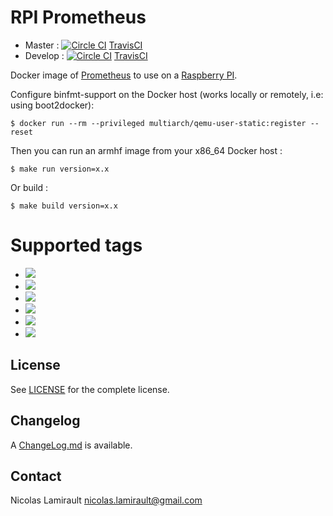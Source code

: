 # RPI Prometheus

* Master : [![Circle CI](https://circleci.com/gh/zeiot/rpi-prometheus/tree/master.svg?style=svg)](https://circleci.com/gh/zeiot/rpi-prometheus/tree/master) [TravisCI](https://travis-ci.org/zeiot/rpi-prometheus.svg?branch=master)
* Develop : [![Circle CI](https://circleci.com/gh/zeiot/rpi-prometheus/tree/develop.svg?style=svg)](https://circleci.com/gh/zeiot/rpi-prometheus/tree/develop) [TravisCI](https://travis-ci.org/zeiot/rpi-prometheus.svg?branch=develop)

Docker image of [Prometheus][] to use on a [Raspberry PI][].

Configure binfmt-support on the Docker host (works locally or remotely, i.e: using boot2docker):

    $ docker run --rm --privileged multiarch/qemu-user-static:register --reset

Then you can run an armhf image from your x86_64 Docker host :

    $ make run version=x.x

Or build :

    $ make build version=x.x


# Supported tags

* [![](https://images.microbadger.com/badges/version/zeiot/rpi-prometheus:1.3.0.svg)](https://microbadger.com/images/zeiot/rpi-prometheus:1.3.0 "Get your own version badge on microbadger.com")
* [![](https://images.microbadger.com/badges/version/zeiot/rpi-prometheus:1.2.2.svg)](https://microbadger.com/images/zeiot/rpi-prometheus:1.2.2 "Get your own version badge on microbadger.com")
* [![](https://images.microbadger.com/badges/version/zeiot/rpi-prometheus:1.2.1.svg)](https://microbadger.com/images/zeiot/rpi-prometheus:1.2.1 "Get your own version badge on microbadger.com")
* [![](https://images.microbadger.com/badges/version/zeiot/rpi-prometheus:1.2.0.svg)](https://microbadger.com/images/zeiot/rpi-prometheus:1.2.0 "Get your own version badge on microbadger.com")
* [![](https://images.microbadger.com/badges/version/zeiot/rpi-prometheus:1.1.3.svg)](https://microbadger.com/images/zeiot/rpi-prometheus:1.1.3 "Get your own version badge on microbadger.com")
* [![](https://images.microbadger.com/badges/version/zeiot/rpi-prometheus:1.1.2.svg)](https://microbadger.com/images/zeiot/rpi-prometheus:1.1.2 "Get your own version badge on microbadger.com")


## License

See [LICENSE](LICENSE) for the complete license.


## Changelog

A [ChangeLog.md](ChangeLog.md) is available.


## Contact

Nicolas Lamirault <nicolas.lamirault@gmail.com>


[Raspberry PI]: https://www.raspberrypi.org/
[Prometheus]: https://prometheus.io/
